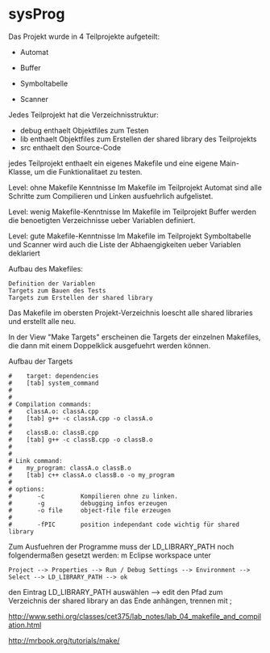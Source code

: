 sysProg
=======
Das Projekt wurde in 4 Teilprojekte aufgeteilt:
* Automat
* Buffer
* Symboltabelle

* Scanner
	

Jedes Teilprojekt hat die Verzeichnisstruktur:
* debug		enthaelt Objektfiles zum Testen
* lib		enthaelt Objektfiles zum Erstellen der shared library des Teilprojekts
* src		enthaelt den Source-Code

jedes Teilprojekt enthaelt ein eigenes Makefile und eine eigene Main-Klasse, um die Funktionalitaet zu testen.
	
Level: ohne Makefile Kenntnisse	
Im Makefile im Teilprojekt Automat sind alle Schritte zum Compilieren und Linken ausfuehrlich aufgelistet.


Level: wenig Makefile-Kenntnisse
Im Makefile im Teilprojekt Buffer werden die benoetigten Verzeichnisse ueber Variablen definiert.


Level: gute Makefile-Kenntnisse
Im Makefile im Teilprojekt Symboltabelle und Scanner wird auch die Liste der Abhaengigkeiten ueber Variablen deklariert

Aufbau des Makefiles:

	Definition der Variablen
	Targets zum Bauen des Tests
	Targets zum Erstellen der shared library
	
Das Makefile im obersten Projekt-Verzeichnis loescht alle shared libraries und erstellt alle neu.

In der View "Make Targets" erscheinen die Targets der einzelnen Makefiles, die dann mit einem Doppelklick ausgefuehrt werden können.

Aufbau der Targets

	# 	 target: dependencies
	# 	 [tab] system_command
	#
	#
	# Compilation commands:
	#    classA.o: classA.cpp
	#    [tab] g++ -c classA.cpp -o classA.o
	#
	#    classB.o: classB.cpp
	#    [tab] g++ -c classB.cpp -o classB.o
	#
	#
	# Link command:
	#    my_program: classA.o classB.o
	#    [tab] c++ classA.o classB.o -o my_program
	#	
	# options:
	#		-c			Kompilieren ohne zu linken. 
	#		-g 			debugging infos erzeugen
	#		-o file     object-file file erzeugen 
	#
	#       -fPIC		position independant code wichtig für shared library

Zum Ausfuehren der Programme muss der LD_LIBRARY_PATH noch folgendermaßen gesetzt werden:
m Eclipse workspace unter 

	Project --> Properties --> Run / Debug Settings --> Environment --> Select --> LD_LIBRARY_PATH --> ok

den Eintrag LD_LIBRARY_PATH auswählen --> edit
den Pfad zum Verzeichnis der shared library an das Ende anhängen, trennen mit ;


http://www.sethi.org/classes/cet375/lab_notes/lab_04_makefile_and_compilation.html

http://mrbook.org/tutorials/make/
